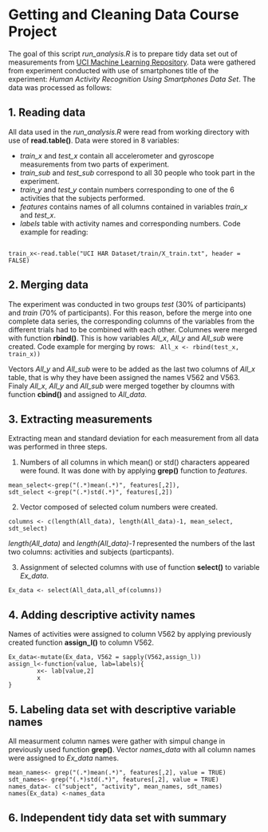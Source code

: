 # Getting and Cleaning Data Course Project
The goal  of this script *run_analysis.R* is to prepare tidy data set out of measurements from [UCI Machine Learning Repository](http://archive.ics.uci.edu/ml/datasets/Human+Activity+Recognition+Using+Smartphones). Data were gathered from experiment conducted with use of smartphones title of the experiment: *Human Activity Recognition Using Smartphones Data Set*. 
The data was processed as follows:
## 1. Reading data 
All data used in the *run_analysis.R* were read from working directory with use of __read.table()__.
Data were stored in 8 variables: </br>
- *train_x* and *test_x* contain all accelerometer and gyroscope measurements from two parts of experiment.
- *train_sub* and *test_sub* correspond to all 30 people who took part in the experiment.
- *train_y* and *test_y* contain numbers corresponding to one of the 6 activities that the subjects performed. 
- *features* contains names of all columns contained in variables *train_x* and *test_x*.
- *labels* table with activity names and corresponding numbers.
Code example for reading:
<code>
train_x<-read.table("UCI HAR Dataset/train/X_train.txt", header = FALSE)</code> 
  
## 2. Merging data 
The experiment was conducted in two groups *test* (30% of participants) and *train* (70% of participants). For this reason, before the merge into one complete data series, the corresponding columns of the variables from the different trials had to be combined with each other. Columnes were merged with function __rbind()__.
This is how variables *All_x*, *All_y* and *All_sub* were created.
Code example for merging by rows:
<code>
All_x <- rbind(test_x, train_x))</code> </br>

Vectors *All_y* and *All_sub* were to be added as the last two columns of *All_x* table, that is why they have been assigned the names V562 and V563.</br>
Finaly *All_x*, *All_y* and *All_sub* were merged together by cloumns with function __cbind()__ and assigned to *All_data*. 

## 3. Extracting measurements
Extracting mean and standard deviation for each measurement from all data was performed in three steps.</br>
  
  1. Numbers of all columns in which mean() or std() characters appeared were found. It was done with by applying __grep()__ function to *features*.</br>
  ``` 
  mean_select<-grep("(.*)mean(.*)", features[,2]),
  sdt_select <-grep("(.*)std(.*)", features[,2])
  ```
  2. Vector composed of selected colum numbers were created. 
  ```
  columns <- c(length(All_data), length(All_data)-1, mean_select, sdt_select)
  ```
  *length(All_data)* and *length(All_data)-1* represented the numbers of the last two columns: activities and subjects (particpants).
  
  3. Assignment of selected columns with use of function __select()__ to variable *Ex_data*.
  ```
  Ex_data <- select(All_data,all_of(columns))
  ```
## 4. Adding descriptive activity names
Names of activities were assigned to column V562 by applying previously created function __assign_l()__ to column V562.
```
Ex_data<-mutate(Ex_data, V562 = sapply(V562,assign_l))
assign_l<-function(value, lab=labels){ 
        x<- lab[value,2]
        x
} 
```
## 5. Labeling data set with descriptive variable names
All measurment column names were gather with simpul change in previously used function __grep()__. Vector *names_data* with all column names were assigned to *Ex_data* names.
```
mean_names<- grep("(.*)mean(.*)", features[,2], value = TRUE)
sdt_names<- grep("(.*)std(.*)", features[,2], value = TRUE)
names_data<- c("subject", "activity", mean_names, sdt_names) 
names(Ex_data) <-names_data
```
## 6. Independent tidy data set with summary


  
